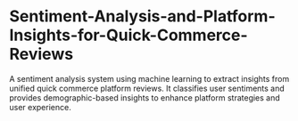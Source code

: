 # Sentiment-Analysis-and-Platform-Insights-for-Quick-Commerce-Reviews
A sentiment analysis system using machine learning to extract insights from unified quick commerce platform reviews. It classifies user sentiments and provides demographic-based insights to enhance platform strategies and user experience.
